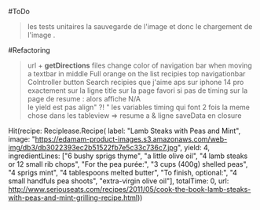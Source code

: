 #ToDo 

> les tests unitaires 
> la sauvegarde de l'image et donc le chargement de l'image .   

#Refactoring 
> url + **getDirections** files 
> change color of navigation bar when moving a textbar in middle 
> Full orange on the list recipies top navigationbar Colntroller
> button Search recipies que j'aime aps sur iphone 14 pro exactement sur la ligne 
>title sur la page favori
> si pas de timing sur la page de resume : alors affiche N/A    
> le yield est pas align" ?! "
> les variables timing qui font 2 fois la meme chose dans les tableview => resume a & ligne 
> saveData en closure 


Hit(recipe: Reciplease.Recipe(
            label: "Lamb Steaks with Peas and Mint", 
            image: "https://edamam-product-images.s3.amazonaws.com/web-img/db3/db3022393ec2b51522fb7e5c33c736c7.jpg", 
            yield: 4, 
            ingredientLines: ["6 bushy sprigs thyme", "a little olive oil", "4 lamb steaks or 12 small rib chops", "For the pea purée:", "3 cups (400g) shelled peas", "4 sprigs mint", "4 tablespoons melted butter", "To finish, optional:", "4 small handfuls pea shoots", "extra-virgin olive oil"], 
            totalTime: 0, 
            url: http://www.seriouseats.com/recipes/2011/05/cook-the-book-lamb-steaks-with-peas-and-mint-grilling-recipe.html))
